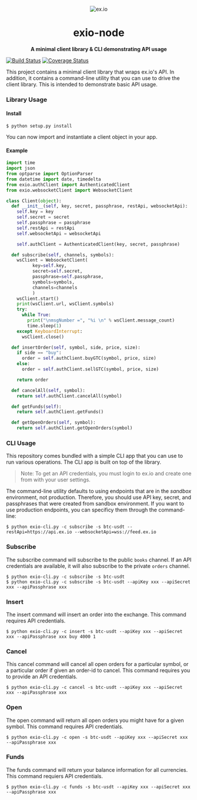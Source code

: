 <p align="center">
  <img src="https://s3.amazonaws.com/sandbox-exio-static/email/email-header.png" alt="ex.io">
</p>
<p align="center">
  <h1 align="center">exio-node</h1>
</p>
<p align="center">
  <b>A minimal client library &amp; CLI demonstrating API usage</b>
</p>

[![Build Status](https://travis-ci.org/zyli5313/exio-python.svg?branch=master)](https://travis-ci.org/zyli5313/exio-python)
[![Coverage Status](https://coveralls.io/repos/github/zyli5313/exio-python/badge.svg?branch=master)](https://coveralls.io/github/zyli5313/exio-python?branch=master)

This project contains a minimal client library that wraps ex.io's API. In addition, it contains a command-line utility that you can use to drive the client library. This is intended to demonstrate basic API usage.

### Library Usage

#### Install

```
$ python setup.py install
```

You can now import and instantiate a client object in your app.

#### Example

```python
import time
import json
from optparse import OptionParser
from datetime import date, timedelta
from exio.authClient import AuthenticatedClient
from exio.websocketClient import WebsocketClient

class Client(object):
  def __init__(self, key, secret, passphrase, restApi, websocketApi):
    self.key = key
    self.secret = secret
    self.passphrase = passphrase
    self.restApi = restApi
    self.websocketApi = websocketApi

    self.authClient = AuthenticatedClient(key, secret, passphrase)

  def subscribe(self, channels, symbols):
    wsClient = WebsocketClient( 
          key=self.key, 
          secret=self.secret, 
          passphrase=self.passphrase,
          symbols=symbols,
          channels=channels
          )
    wsClient.start()
    print(wsClient.url, wsClient.symbols)
    try:
      while True:
        print("\nmsgNumber =", "%i \n" % wsClient.message_count)
        time.sleep(1)
    except KeyboardInterrupt:
      wsClient.close()

  def insertOrder(self, symbol, side, price, size):
    if side == "buy":
      order = self.authClient.buyGTC(symbol, price, size)
    else:
      order = self.authClient.sellGTC(symbol, price, size)

    return order

  def cancelAll(self, symbol):
    return self.authClient.cancelAll(symbol)

  def getFunds(self):
    return self.authClient.getFunds()

  def getOpenOrders(self, symbol):
    return self.authClient.getOpenOrders(symbol)
```

### CLI Usage

This repository comes bundled with a simple CLI app that you can use to run various operations. The CLI app is built on top of the library. 

> Note: To get an API credentials, you must login to ex.io and create one from with your user settings.

The command-line utility defaults to using endpoints that are in the _sandbox_ environment, not production. Therefore, you should use API key, secret, and passphrases that were created from sandbox environment. If you want to use production endpoints, you can specificy them through the command-line:

```
$ python exio-cli.py -c subscribe -s btc-usdt --restApi=https://api.ex.io --websocketApi=wss://feed.ex.io
```

### Subscribe

The subscribe command will subscribe to the public `books` channel. If an API credentials are available, it will also subscribe to the private `orders` channel.

```
$ python exio-cli.py -c subscribe -s btc-usdt
$ python exio-cli.py -c subscribe -s btc-usdt --apiKey xxx --apiSecret xxx --apiPassphrase xxx
```

### Insert

The insert command will insert an order into the exchange. This command requires API credentials.

```
$ python exio-cli.py -c insert -s btc-usdt --apiKey xxx --apiSecret xxx --apiPassphrase xxx buy 4000 1
```

### Cancel

This cancel command will cancel all open orders for a particular symbol, or a particular order if given an order-id to cancel. This command requires you to provide an API credentials.

```
$ python exio-cli.py -c cancel -s btc-usdt --apiKey xxx --apiSecret xxx --apiPassphrase xxx
```

### Open

The open command will return all open orders you might have for a given symbol. This command requires API credentials.

```
$ python exio-cli.py -c open -s btc-usdt --apiKey xxx --apiSecret xxx --apiPassphrase xxx
```

### Funds

The funds command will return your balance information for all currencies. This command requiers API credentials.

```
$ python exio-cli.py -c funds -s btc-usdt --apiKey xxx --apiSecret xxx --apiPassphrase xxx
```